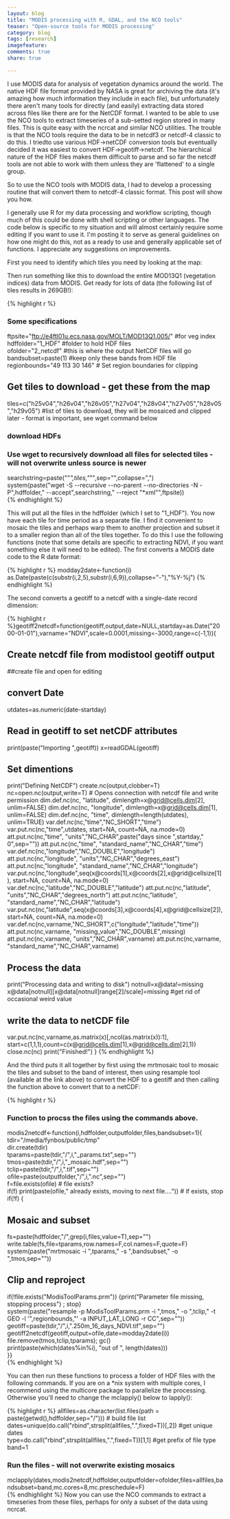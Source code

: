 ```yaml
---
layout: blog
title: "MODIS processing with R, GDAL, and the NCO tools"
teaser: "Open-source tools for MODIS processing"
category: blog
tags: [research]
imagefeature:
comments: true
share: true

---
```


I use MODIS data for analysis of vegetation dynamics around the world.  The native HDF file format provided by NASA is great for archiving the data (it's amazing how much information they include in each file), but unfortunately there aren't many tools for directly (and easily) extracting data stored across files like there are for the NetCDF format.  I wanted to be able to use the NCO tools to extract timeseries of a sub-setted region stored in many files.  This is quite easy with the ncrcat and similar NCO utilities.  The trouble is that the NCO tools require the data to be in netcdf3 or netcdf-4 classic to do this. I triedto use various HDF->netCDF conversion tools but eventually decided it was easiest to convert HDF->geotiff->netcdf.  The hierarchical nature of the HDF files makes them difficult to parse and so far the netcdf tools are not able to work with them unless they are 'flattened' to a single group.

So to use the NCO tools with MODIS data, I had to develop a processing routine that will convert them to netcdf-4 classic format.  This post will show you how.

I generally use R for my data processing and workflow scripting, though much of this could be done with shell scripting or other languages.  The code below is specific to my situation and will almost certainly require some editing if you want to use it.  I'm posting it to serve as general guidelines on how one might do this, not as a ready to use and generally applicable set of functions. I appreciate any suggestions on improvements.

First you need to identify which tiles you need by looking at the map:


Then run something like this to download the entire MOD13Q1 (vegetation indices) data from MODIS.  Get ready for lots of data (the following list of tiles results in 269GB!):

{% highlight r %}
 ### Some specifications  
 ftpsite="ftp://e4ftl01u.ecs.nasa.gov/MOLT/MOD13Q1.005/" #for veg index  
 hdffolder="1_HDF" #folder to hold HDF files  
 ofolder="2_netcdf" #this is where the output NetCDF files will go  
 bandsubset=paste(1) #keep only these bands from HDF file  
 regionbounds="49 113 30 146" # Set region boundaries for clipping  
 ## Get tiles to download - get these from the map  
 tiles=c("h25v04","h26v04","h26v05","h27v04","h28v04","h27v05","h28v05","h29v05") #list of tiles to download, they will be mosaiced and clipped later - format is important, see wget command below  
 ### download HDFs  
 ### Use wget to recursively download all files for selected tiles - will not overwrite unless source is newer  
 searchstring=paste("\"*",tiles,"*\"",sep="",collapse=",")  
  system(paste("wget -S --recursive --no-parent --no-directories -N -P",hdffolder," --accept",searchstring," --reject \"*xml\"",ftpsite))  
{% endhighlight %}

This will put all the files in the hdffolder (which I set to "1_HDF").  You now have each tile for time period as a separate file.  I find it convenient to mosaic the tiles and perhaps warp them to another projection and subset it to a smaller region than all of the tiles together.  To do this I use the following functions (note that some details are specific to extracting NDVI, if you want something else it will need to be edited).  The first converts a MODIS date code to the R date format:

{% highlight r %}modday2date<-function(i) as.Date(paste(c(substr(i,2,5),substr(i,6,9)),collapse="-"),"%Y-%j")
{% endhighlight %}

The second converts a geotiff to a netcdf with a single-date record dimension:

{% highlight r %}geotiff2netcdf=function(geotiff,output,date=NULL,startday=as.Date("2000-01-01"),varname="NDVI",scale=0.0001,missing=-3000,range=c(-1,1)){
  ## Create netcdf file from modistool geotiff output
  ##create file and open for editing
  ## convert Date
  utdates=as.numeric(date-startday)
  ## Read in geotiff to set netCDF attributes
  print(paste("Importing ",geotiff))
  x=readGDAL(geotiff)
  ## Set dimentions
  print("Defining NetCDF")
  create.nc(output,clobber=T)
  nc=open.nc(output,write=T) # Opens connection with netcdf file and write permission
  dim.def.nc(nc, "latitude", dimlength=x@grid@cells.dim[2], unlim=FALSE)
  dim.def.nc(nc, "longitude", dimlength=x@grid@cells.dim[1], unlim=FALSE)
  dim.def.nc(nc, "time", dimlength=length(utdates), unlim=TRUE)
  var.def.nc(nc,"time","NC_SHORT","time")
  var.put.nc(nc,"time",utdates, start=NA, count=NA, na.mode=0)
  att.put.nc(nc,"time", "units","NC_CHAR",paste("days since ",startday," 0",sep=""))
  att.put.nc(nc,"time", "standard_name","NC_CHAR","time")
  var.def.nc(nc,"longitude","NC_DOUBLE","longitude")
  att.put.nc(nc,"longitude", "units","NC_CHAR","degrees_east")
  att.put.nc(nc,"longitude", "standard_name","NC_CHAR","longitude")
  var.put.nc(nc,"longitude",seq(x@coords[1],x@coords[2],x@grid@cellsize[1]), start=NA, count=NA, na.mode=0)
  var.def.nc(nc,"latitude","NC_DOUBLE","latitude")
  att.put.nc(nc,"latitude", "units","NC_CHAR","degrees_north")
  att.put.nc(nc,"latitude", "standard_name","NC_CHAR","latitude")
  var.put.nc(nc,"latitude",seq(x@coords[3],x@coords[4],x@grid@cellsize[2]), start=NA, count=NA, na.mode=0)
  var.def.nc(nc,varname,"NC_SHORT",c("longitude","latitude","time"))
  att.put.nc(nc,varname, "missing_value","NC_DOUBLE",missing)
  att.put.nc(nc,varname, "units","NC_CHAR",varname)
  att.put.nc(nc,varname, "standard_name","NC_CHAR",varname)
  ## Process the data
  print("Processing data and writing to disk")
  notnull=x@data!=missing
  x@data[notnull][x@data[notnull]range[2]/scale]=missing #get rid of occasional weird value
  ## write the data to netCDF file
  var.put.nc(nc,varname,as.matrix(x)[,ncol(as.matrix(x)):1], start=c(1,1,1),count=c(x@grid@cells.dim[1],x@grid@cells.dim[2],1))
  close.nc(nc)
  print("Finished!")
 }
{% endhighlight %}

And the third puts it all together by first using the mrtmosaic tool to mosaic the tiles and subset to the band of interest, then using resample tool (available at the link above) to convert the HDF to a geotiff and then calling the function above to convert that to a netCDF:

{% highlight r %}
 ### Function to procss the files using the commands above.  
 modis2netcdf<-function(i,hdffolder,outputfolder,files,bandsubset=1){  
  tdir="/media/fynbos/public/tmp"  
  dir.create(tdir)  
  tparams=paste(tdir,"/",i,"_params.txt",sep="")  
  tmos=paste(tdir,"/",i,"_mosaic.hdf",sep="")  
  tclip=paste(tdir,"/",i,".tif",sep="")  
  ofile=paste(outputfolder,"/",i,".nc",sep="")  
  f=file.exists(ofile) # file exists?  
  if(f) print(paste(ofile," already exists, moving to next file...."))  # if exists, stop  
  if(!f) {  
  ## Mosaic and subset  
   fs=paste(hdffolder,"/",grep(i,files,value=T),sep="")  
  write.table(fs,file=tparams,row.names=F,col.names=F,quote=F)  
  system(paste("mrtmosaic -i ",tparams," -s ",bandsubset," -o ",tmos,sep=""))  
  ## Clip and reproject  
  if(!file.exists("ModisToolParams.prm")) {print("Parameter file missing, stopping process") ; stop}  
  system(paste("resample -p ModisToolParams.prm -i ",tmos," -o ",tclip," -t GEO -l \'",regionbounds,"\' -a INPUT_LAT_LONG -r CC",sep=""))  
  geotiff=paste(tdir,"/",i,".250m_16_days_NDVI.tif",sep="")  
  geotiff2netcdf(geotiff,output=ofile,date=modday2date(i))  
  file.remove(tmos,tclip,tparams); gc()  
  print(paste(which(dates%in%i), "out of ", length(dates)))  
 }}  
{% endhighlight %}

You can then run these functions to process a folder of HDF files with the following commands.  If you are on a *nix system with multiple cores, I recommend using the multicore package to parallelize the processing.  Otherwise you'll need to change the mclapply() below to lapply():

{% highlight r %}
 allfiles=as.character(list.files(path = paste(getwd(),hdffolder,sep="/"))) # build file list  
 dates=unique(do.call("rbind",strsplit(allfiles,".",fixed=T))[,2]) #get unique dates  
 type=do.call("rbind",strsplit(allfiles,".",fixed=T))[1,1] #get prefix of file type  
 band=1  
 ### Run the files - will not overwrite existing mosaics  
 mclapply(dates,modis2netcdf,hdffolder,outputfolder=ofolder,files=allfiles,bandsubset=band,mc.cores=8,mc.preschedule=F)  
{% endhighlight %}
Now you can use the NCO commands to extract a timeseries from these files, perhaps for only a subset of the data using ncrcat.
